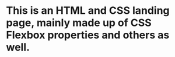 # This is an HTML and CSS landing page, mainly made up of CSS Flexbox properties and others as well.
